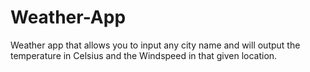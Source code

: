 # Weather-App
Weather app that allows you to input any city name and will output the temperature in Celsius and the Windspeed in that given location.
